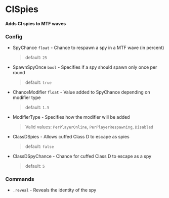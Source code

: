 ﻿# CISpies

#### Adds CI spies to MTF waves

### Config
- SpyChance `float` - Chance to respawn a spy in a MTF wave (in percent)

  > default: `25`
- SpawnSpyOnce `bool` - Specifies if a spy should spawn only once per round

  > default: `true`
- ChanceModifier `float` - Value added to SpyChance depending on modifier type

  > default: `1.5`
- ModifierType - Specifies how the modifier will be added

  > Valid values: `PerPlayerOnline`, `PerPlayerRespawning`, `Disabled`
- ClassDSpies - Allows cuffed Class D to escape as spies

  > default: `false`
- ClassDSpyChance - Chance for cuffed Class D to escape as a spy

  > default: `5`

### Commands
- `.reveal` - Reveals the identity of the spy